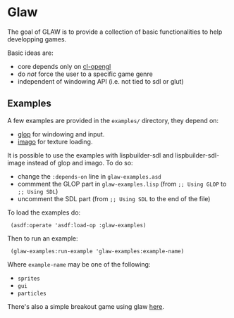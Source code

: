 Glaw
====
The goal of GLAW is to provide a collection of basic functionalities to help developping games.

Basic ideas are: 

 - core depends only on [cl-opengl](http://common-lisp.net/project/cl-opengl/)
 - do *not* force the user to a specific game genre
 - independent of windowing API (i.e. not tied to sdl or glut)


Examples
--------
A few examples are provided in the `examples/` directory, they depend on:

 - [glop](http://github.com/patzy/glop)  for windowing and input.
 - [imago](http://common-lisp.net/project/imago/) for texture loading.

It is possible to use the examples with lispbuilder-sdl and lispbuilder-sdl-image instead of glop
and imago.
To do so:

 - change the `:depends-on` line in `glaw-examples.asd`
 - commment the GLOP part in `glaw-examples.lisp` (from `;; Using GLOP` to `;; Using SDL`)
 - uncomment the SDL part (from `;; Using SDL` to the end of the file)
 
To load the examples do:
 
     (asdf:operate 'asdf:load-op :glaw-examples)
     
Then to run an example:
 
     (glaw-examples:run-example 'glaw-examples:example-name)
     
Where `example-name` may be one of the following:
 
 - `sprites`
 - `gui`
 - `particles`
 
There's also a simple breakout game using glaw [here](http://github.com/patzy/outbreak).
